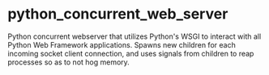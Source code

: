 # python_concurrent_web_server

Python concurrent webserver that utilizes Python's WSGI to interact with
all Python Web Framework applications. Spawns new children for each incoming socket
client connection, and uses signals from children to reap processes
so as to not hog memory.
